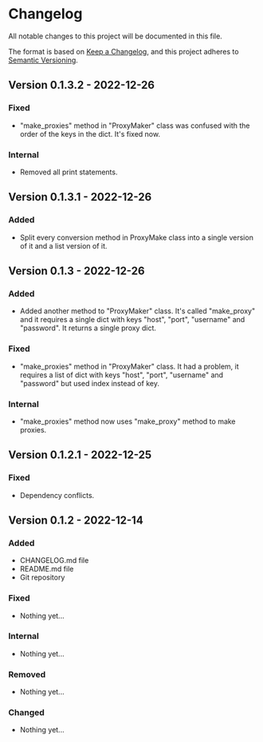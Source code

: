 # Changelog

All notable changes to this project will be documented in this file.

The format is based on [Keep a Changelog](https://keepachangelog.com/en/1.0.0/),
and this project adheres to [Semantic Versioning](https://semver.org/spec/v2.0.0.html).

## Version 0.1.3.2 - 2022-12-26

### Fixed

* "make_proxies" method in "ProxyMaker" class was confused with the order of the keys in the dict. It's fixed now.

### Internal

* Removed all print statements.

## Version 0.1.3.1 - 2022-12-26

### Added

* Split every conversion method in ProxyMake class into a single version of it and a list version of it.

## Version 0.1.3 - 2022-12-26

### Added

* Added another method to "ProxyMaker" class. It's called "make_proxy" and it requires a single dict with keys "host", "port", "username" and "password". It returns a single proxy dict.

### Fixed

* "make_proxies" method in "ProxyMaker" class. It had a problem, it requires a list of dict with keys "host", "port", "username" and "password" but used index instead of key.

### Internal

* "make_proxies" method now uses "make_proxy" method to make proxies.

## Version 0.1.2.1 - 2022-12-25

### Fixed

* Dependency conflicts.

## Version 0.1.2 - 2022-12-14

### Added

* CHANGELOG.md file
* README.md file
* Git repository

### Fixed

* Nothing yet...

### Internal

* Nothing yet...

### Removed

* Nothing yet...

### Changed

* Nothing yet...
